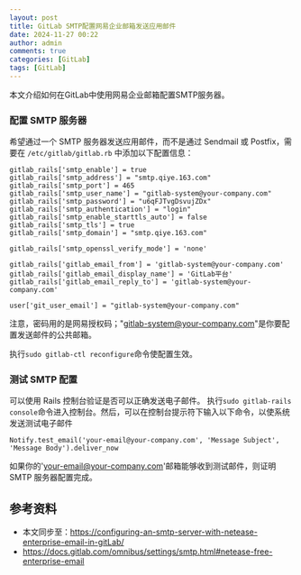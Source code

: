 ```yaml
---
layout: post
title: GitLab SMTP配置网易企业邮箱发送应用邮件
date: 2024-11-27 00:22
author: admin
comments: true
categories: [GitLab]
tags: [GitLab]
---
```


本文介绍如何在GitLab中使用网易企业邮箱配置SMTP服务器。

<!-- more -->

### 配置 SMTP 服务器


希望通过一个 SMTP 服务器发送应用邮件，而不是通过 Sendmail 或 Postfix，需要在 `/etc/gitlab/gitlab.rb` 中添加以下配置信息：



```
gitlab_rails['smtp_enable'] = true
gitlab_rails['smtp_address'] = "smtp.qiye.163.com"
gitlab_rails['smtp_port'] = 465
gitlab_rails['smtp_user_name'] = "gitlab-system@your-company.com"
gitlab_rails['smtp_password'] = "u6qFJTvgDsvujZDx"
gitlab_rails['smtp_authentication'] = "login"
gitlab_rails['smtp_enable_starttls_auto'] = false
gitlab_rails['smtp_tls'] = true
gitlab_rails['smtp_domain'] = "smtp.qiye.163.com"

gitlab_rails['smtp_openssl_verify_mode'] = 'none'

gitlab_rails['gitlab_email_from'] = 'gitlab-system@your-company.com'
gitlab_rails['gitlab_email_display_name'] = 'GitLab平台'
gitlab_rails['gitlab_email_reply_to'] = 'gitlab-system@your-company.com'

user['git_user_email'] = "gitlab-system@your-company.com"
```

注意，密码用的是网易授权码；"gitlab-system@your-company.com"是你要配置发送邮件的公共邮箱。


执行`sudo gitlab-ctl reconfigure`命令使配置生效。




### 测试 SMTP 配置


可以使用 Rails 控制台验证是否可以正确发送电子邮件。 执行`sudo gitlab-rails console`命令进入控制台。然后，可以在控制台提示符下输入以下命令，以使系统发送测试电子邮件

```
Notify.test_email('your-email@your-company.com', 'Message Subject', 'Message Body').deliver_now
```


如果你的'your-email@your-company.com'邮箱能够收到测试邮件，则证明 SMTP 服务器配置完成。



## 参考资料


* 本文同步至：<https://configuring-an-smtp-server-with-netease-enterprise-email-in-gitLab/>
* https://docs.gitlab.com/omnibus/settings/smtp.html#netease-free-enterprise-email